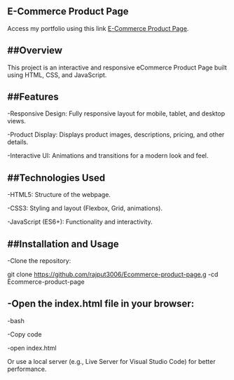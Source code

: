 **E-Commerce Product Page**
--------------------------------

Access my portfolio using this link [E-Commerce Product Page](https://rajput3006.github.io/Ecommerce-product-page/).

##Overview
-----------
This project is an interactive and responsive eCommerce Product Page built using HTML, CSS, and JavaScript. 

##Features
--------------

-Responsive Design: Fully responsive layout for mobile, tablet, and desktop views.

-Product Display: Displays product images, descriptions, pricing, and other details.

-Interactive UI: Animations and transitions for a modern look and feel.

##Technologies Used
---------------------

-HTML5: Structure of the webpage.

-CSS3: Styling and layout (Flexbox, Grid, animations).

-JavaScript (ES6+): Functionality and interactivity.

##Installation and Usage
--------------------------

-Clone the repository:

git clone https://github.com/rajput3006/Ecommerce-product-page.g
-cd Ecommerce-product-page

-Open the index.html file in your browser:
-----------------------------------------

-bash

-Copy code

-open index.html

Or use a local server (e.g., Live Server for Visual Studio Code) for better performance.









